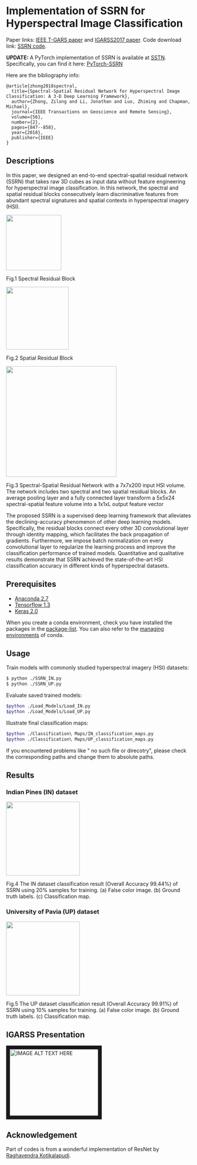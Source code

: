 # Implementation of SSRN for Hyperspectral Image Classification

Paper links: [IEEE T-GARS paper](http://ieeexplore.ieee.org/document/8061020/) and [IGARSS2017 paper](https://www.researchgate.net/publication/320145356_Deep_Residual_Networks_for_Hyperspectral_Image_Classification).
Code download link: [SSRN code](https://github.com/zilongzhong/SSRN/archive/master.zip).

**UPDATE:** A PyTorch implementation of SSRN is available at [SSTN](https://github.com/zilongzhong/SSTN). Specifically, you can find it here: [PyTorch-SSRN](https://github.com/zilongzhong/SSTN/blob/main/NetworksBlocks.py)

Here are the bibliography info:
<br/>

```jason
@article{zhong2018spectral,
  title={Spectral-Spatial Residual Network for Hyperspectral Image Classification: A 3-D Deep Learning Framework},
  author={Zhong, Zilong and Li, Jonathan and Luo, Zhiming and Chapman, Michael},
  journal={IEEE Transactions on Geoscience and Remote Sensing},
  volume={56},
  number={2},
  pages={847--858},
  year={2018},
  publisher={IEEE}
}
```

## Descriptions
In this paper, we designed an end-to-end spectral-spatial residual network (SSRN) that takes raw 3D cubes as input data without feature engineering for hyperspectral image classification. In this network, the spectral and spatial residual blocks consecutively learn discriminative features from abundant spectral signatures and spatial contexts in hyperspectral imagery (HSI).

<img src="figure/fig1_1.png" height="150"/>

Fig.1 Spectral Residual Block

<img src="figure/fig1_2.png" height="170"/>

Fig.2 Spatial Residual Block

<img src="figure/new_fig.png" height="300"/>

Fig.3  Spectral-Spatial Residual Network with a 7x7x200 input HSI volume. The network includes two spectral and two spatial residual blocks. An average pooling layer and a fully connected layer transform a 5x5x24 spectral-spatial feature volume into a 1x1xL output feature vector

The proposed SSRN is a supervised deep learning framework that alleviates the declining-accuracy phenomenon of other deep learning models. Specifically, the residual blocks connect every other 3D convolutional layer through identity mapping, which facilitates the back propagation of gradients. Furthermore, we impose batch normalization on every convolutional layer to regularize the learning process and improve the classification performance of trained models. Quantitative and qualitative results demonstrate that SSRN achieved the state-of-the-art HSI classification accuracy in different kinds of hyperspectral datasets.


## Prerequisites

- [Anaconda 2.7](https://www.anaconda.com/download/#linux)
- [Tensorflow 1.3](https://github.com/tensorflow/tensorflow/tree/r1.3)
- [Keras 2.0](https://github.com/fchollet/keras)

When you create a conda environment, check you have installed the packages in the [package-list](https://github.com/zilongzhong/SSRN/blob/master/package-list.txt). You can also refer to the [managing environments](https://conda.io/docs/user-guide/tasks/manage-environments.html) of conda.


## Usage

Train models with commonly studied hyperspectral imagery (HSI) datasets:
```bash
$ python ./SSRN_IN.py
$ python ./SSRN_UP.py

```
Evaluate saved trained models:
```bash
$python ./Load_Models/Load_IN.py
$python ./Load_Models/Load_UP.py

```
Illustrate final classification maps:
```bash
$python ./Classification\ Maps/IN_classification_maps.py
$python ./Classification\ Maps/UP_classification_maps.py

```

If you encountered problems like " no such file or direcotry", please check the corresponding paths and change them to absolute paths.

## Results

### Indian Pines (IN) dataset

<img src="figure/fig3.png" height="200"/>

Fig.4  The IN dataset classification result (Overall Accuracy 99.44%) of SSRN using 20% samples for training. (a) False color image. (b) Ground truth labels. (c) Classification map. 

### University of Pavia (UP) dataset

<img src="figure/fig2.png" height="200"/>

Fig.5  The UP dataset classification result (Overall Accuracy 99.91%) of SSRN using 10% samples for training. (a) False color image. (b) Ground truth labels. (c) Classification map.

## IGARSS Presentation

<a href="https://www.youtube.com/watch?v=Od1DQESmbFg&t=0s" target="_blank"><img src="https://i.ytimg.com/vi/Od1DQESmbFg/maxresdefault.jpg"
alt="IMAGE ALT TEXT HERE" width="240" height="180" border="10" /></a>

## Acknowledgement

Part of codes is from a wonderful implementation of ResNet by [Raghavendra Kotikalapudi](https://github.com/raghakot/keras-resnet).
